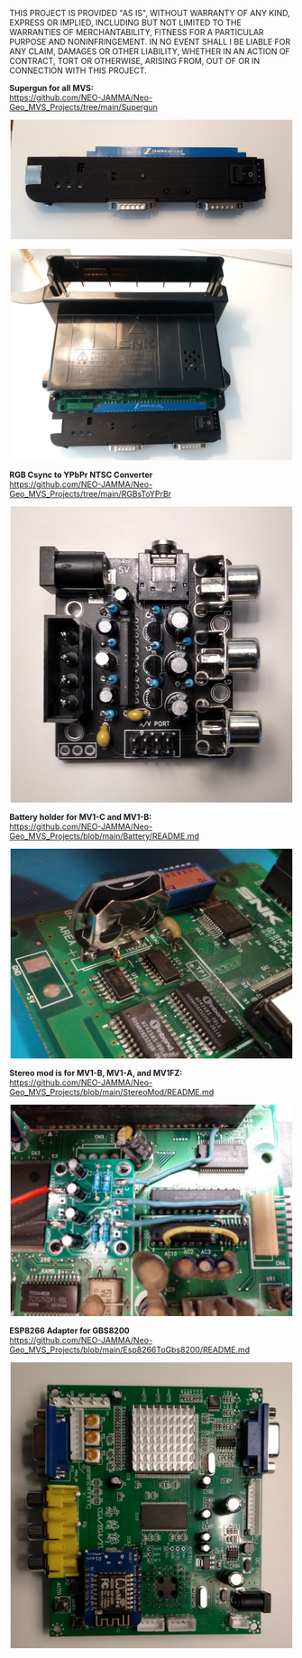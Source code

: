 THIS PROJECT IS PROVIDED "AS IS", WITHOUT WARRANTY OF ANY KIND, EXPRESS OR IMPLIED, INCLUDING BUT NOT LIMITED TO THE WARRANTIES OF MERCHANTABILITY, FITNESS FOR A PARTICULAR PURPOSE AND NONINFRINGEMENT. IN NO EVENT SHALL I BE LIABLE FOR ANY CLAIM, DAMAGES OR OTHER LIABILITY, WHETHER IN AN ACTION OF CONTRACT, TORT OR OTHERWISE, ARISING FROM, OUT OF OR IN CONNECTION WITH THIS PROJECT.

<b>Supergun for all MVS:</b><br>
https://github.com/NEO-JAMMA/Neo-Geo_MVS_Projects/tree/main/Supergun
<p align="center">
  <img  src="Supergun/Pictures/Assemble.jpg" width="500" />
</p>
<p align="center">
  <img  src="Supergun/Pictures/MV1-C.jpg" width="500" />
</p>

<b>RGB Csync to YPbPr NTSC Converter</b><br>
https://github.com/NEO-JAMMA/Neo-Geo_MVS_Projects/tree/main/RGBsToYPrBr
<p align="center">
  <img  src="RGBsToYPrBr/Pictures/Assembled_Front.jpg" width="500" />
</p>

<b>Battery holder for MV1-C and MV1-B:</b><br>
https://github.com/NEO-JAMMA/Neo-Geo_MVS_Projects/blob/main/Battery/README.md
<p align="center">
  <img  src="Battery/Pictures/Solder_Vertical.jpg" width="500" />
</p>

<b>Stereo mod is for MV1-B, MV1-A, and MV1FZ:</b><br>
https://github.com/NEO-JAMMA/Neo-Geo_MVS_Projects/blob/main/StereoMod/README.md
<p align="center">
  <img  src="StereoMod/Pictures/MV1-B.jpg" width="500" />
</p>

<b>ESP8266 Adapter for GBS8200</b><br>
https://github.com/NEO-JAMMA/Neo-Geo_MVS_Projects/blob/main/Esp8266ToGbs8200/README.md
<p align="center">
  <img  src="Esp8266ToGbs8200/Pictures/Gbs8200.jpg" width="500" />
</p>
